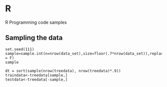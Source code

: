 # R
R Programming code samples

## Sampling the data
```
set.seed(111)
sample=sample.int(n=nrow(data_set),size=floor(.7*nrow(data_set)),replace = F)
sample
```

```
dt = sort(sample(nrow(treedata), nrow(treedata)*.9))
traindata<-treedata[sample,]
testdata<-treedata[-sample,]
```
